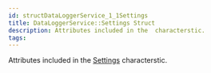 ```yaml
---
id: structDataLoggerService_1_1Settings
title: DataLoggerService::Settings Struct
description: Attributes included in the  characterstic.
tags:
---
```

Attributes included in the [Settings](structDataLoggerService_1_1Settings) characterstic.
